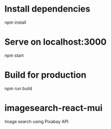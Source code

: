 # Install dependencies
npm install

# Serve on localhost:3000
npm start

# Build for production
npm run build

# imagesearch-react-mui
Image search using Pixabay API
